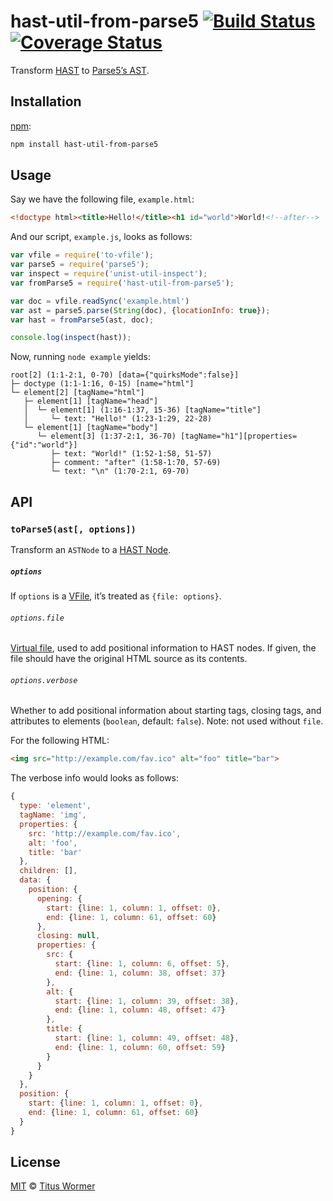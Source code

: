 # hast-util-from-parse5 [![Build Status][travis-badge]][travis] [![Coverage Status][codecov-badge]][codecov]

Transform [HAST][] to [Parse5’s AST][ast].

## Installation

[npm][npm-install]:

```bash
npm install hast-util-from-parse5
```

## Usage

Say we have the following file, `example.html`:

```html
<!doctype html><title>Hello!</title><h1 id="world">World!<!--after-->
```

And our script, `example.js`, looks as follows:

```javascript
var vfile = require('to-vfile');
var parse5 = require('parse5');
var inspect = require('unist-util-inspect');
var fromParse5 = require('hast-util-from-parse5');

var doc = vfile.readSync('example.html')
var ast = parse5.parse(String(doc), {locationInfo: true});
var hast = fromParse5(ast, doc);

console.log(inspect(hast));
```

Now, running `node example` yields:

```text
root[2] (1:1-2:1, 0-70) [data={"quirksMode":false}]
├─ doctype (1:1-1:16, 0-15) [name="html"]
└─ element[2] [tagName="html"]
   ├─ element[1] [tagName="head"]
   │  └─ element[1] (1:16-1:37, 15-36) [tagName="title"]
   │     └─ text: "Hello!" (1:23-1:29, 22-28)
   └─ element[1] [tagName="body"]
      └─ element[3] (1:37-2:1, 36-70) [tagName="h1"][properties={"id":"world"}]
         ├─ text: "World!" (1:52-1:58, 51-57)
         ├─ comment: "after" (1:58-1:70, 57-69)
         └─ text: "\n" (1:70-2:1, 69-70)
```

## API

### `toParse5(ast[, options])`

Transform an `ASTNode` to a [HAST Node][node].

##### `options`

If `options` is a [VFile][], it’s treated as `{file: options}`.

###### `options.file`

[Virtual file][vfile], used to add positional information to HAST nodes.
If given, the file should have the original HTML source as its contents.

###### `options.verbose`

Whether to add positional information about starting tags, closing tags,
and attributes to elements (`boolean`, default: `false`).  Note: not used
without `file`.

For the following HTML:

```html
<img src="http://example.com/fav.ico" alt="foo" title="bar">
```

The verbose info would looks as follows:

```js
{
  type: 'element',
  tagName: 'img',
  properties: {
    src: 'http://example.com/fav.ico',
    alt: 'foo',
    title: 'bar'
  },
  children: [],
  data: {
    position: {
      opening: {
        start: {line: 1, column: 1, offset: 0},
        end: {line: 1, column: 61, offset: 60}
      },
      closing: null,
      properties: {
        src: {
          start: {line: 1, column: 6, offset: 5},
          end: {line: 1, column: 38, offset: 37}
        },
        alt: {
          start: {line: 1, column: 39, offset: 38},
          end: {line: 1, column: 48, offset: 47}
        },
        title: {
          start: {line: 1, column: 49, offset: 48},
          end: {line: 1, column: 60, offset: 59}
        }
      }
    }
  },
  position: {
    start: {line: 1, column: 1, offset: 0},
    end: {line: 1, column: 61, offset: 60}
  }
}
```

## License

[MIT][license] © [Titus Wormer][author]

<!-- Definitions -->

[travis-badge]: https://img.shields.io/travis/syntax-tree/hast-util-from-parse5.svg

[travis]: https://travis-ci.org/syntax-tree/hast-util-from-parse5

[codecov-badge]: https://img.shields.io/codecov/c/github/syntax-tree/hast-util-from-parse5.svg

[codecov]: https://codecov.io/github/syntax-tree/hast-util-from-parse5

[npm-install]: https://docs.npmjs.com/cli/install

[license]: LICENSE

[author]: http://wooorm.com

[hast]: https://github.com/syntax-tree/hast

[ast]: https://github.com/inikulin/parse5/wiki/Documentation

[node]: https://github.com/syntax-tree/hast#ast

[vfile]: https://github.com/vfile/vfile

